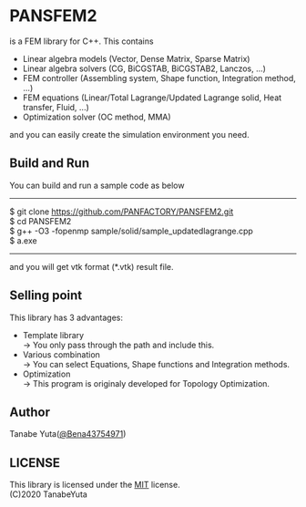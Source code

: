# PANSFEM2
is a FEM library for C++. This contains  
*  Linear algebra models (Vector, Dense Matrix, Sparse Matrix)
*  Linear algebra solvers (CG, BiCGSTAB, BiCGSTAB2, Lanczos, ...)
*  FEM controller (Assembling system, Shape function, Integration method, ...)
*  FEM equations (Linear/Total Lagrange/Updated Lagrange solid, Heat transfer, Fluid, ...)
*  Optimization solver (OC method, MMA)

and you can easily create the simulation environment you need.

## Build and Run
You can build and run a sample code as below

---
$ git clone https://github.com/PANFACTORY/PANSFEM2.git  
$ cd PANSFEM2  
$ g++ -O3 -fopenmp sample/solid/sample_updatedlagrange.cpp  
$ a.exe  

---
and you will get vtk format (*.vtk) result file.  

## Selling point
This library has 3 advantages:

*  Template library  
→ You only pass through the path and include this.
*  Various combination  
→ You can select Equations, Shape functions and Integration methods. 
*  Optimization  
→ This program is originaly developed for Topology Optimization. 

## Author
Tanabe Yuta([@Bena43754971](https://twitter.com/Bena43754971))


## LICENSE
This library is licensed under the [MIT](https://github.com/PANFACTORY/PANSFEM2/blob/master/LICENSE) license.  
(C)2020 TanabeYuta
